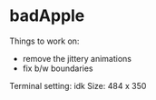 # badApple

Things to work on: 
- remove the jittery animations
- fix b/w boundaries

Terminal setting: idk
Size: 484 x 350
